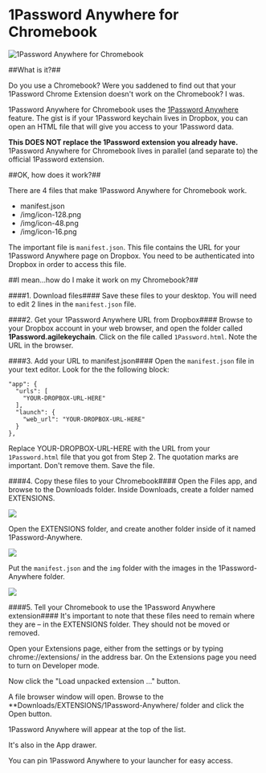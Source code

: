 1Password Anywhere for Chromebook
=============

<img src="http://asianmack.com/github/01-1Password.png" alt="1Password Anywhere for Chromebook" />

##What is it?##

Do you use a Chromebook? Were you saddened to find out that your 1Password Chrome Extension doesn't work on the Chromebook? I was.

1Password Anywhere for Chromebook uses the [1Password Anywhere](http://help.agilebits.com/1Password3/1passwordanywhere.html) feature. The gist is if your 1Password keychain lives in Dropbox, you can open an HTML file that will give you access to your 1Password data.

**This DOES NOT replace the 1Password extension you already have.** 1Password Anywhere for Chromebook lives in parallel (and separate to) the official 1Password extension.


##OK, how does it work?##

There are 4 files that make 1Password Anywhere for Chromebook work.

* manifest.json
* /img/icon-128.png
* /img/icon-48.png
* /img/icon-16.png

The important file is ```manifest.json```. This file contains the URL for your 1Password Anywhere page on Dropbox. You need to be authenticated into Dropbox in order to access this file.

##I mean...how do I make it work on my Chromebook?##

####1. Download files####
Save these files to your desktop. You will need to edit 2 lines in the ```manifest.json``` file.

####2. Get your 1Password Anywhere URL from Dropbox####
Browse to your Dropbox account in your web browser, and open the folder called **1Password.agilekeychain**. Click on the file called ```1Password.html```. Note the URL in the browser.

####3. Add your URL to manifest.json####
Open the ```manifest.json``` file in your text editor. Look for the the following block:

```
"app": {
  "urls": [
    "YOUR-DROPBOX-URL-HERE"
  ],
  "launch": {
    "web_url": "YOUR-DROPBOX-URL-HERE"
  }
},
```

Replace YOUR-DROPBOX-URL-HERE with the URL from your ```1Password.html``` file that you got from Step 2. The quotation marks are important. Don't remove them. Save the file.

####4. Copy these files to your Chromebook####
Open the Files app, and browse to the Downloads folder. Inside Downloads, create a folder named EXTENSIONS.

<img src="http://asianmack.com/github/02-1Password.jpg" />

Open the EXTENSIONS folder, and create another folder inside of it named 1Password-Anywhere.

<img src="http://asianmack.com/github/03-1Password.jpg" />

Put the ```manifest.json``` and the ```img``` folder with the images in the 1Password-Anywhere folder.

<img src="http://asianmack.com/github/04-1Password.jpg" />

####5. Tell your Chromebook to use the 1Password Anywhere extension####
It's important to note that these files need to remain where they are – in the EXTENSIONS folder. They should not be moved or removed.

Open your Extensions page, either from the settings or by typing chrome://extensions/ in the address bar. On the Extensions page you need to turn on Developer mode.

Now click the "Load unpacked extension ..." button.

A file browser window will open. Browse to the **Downloads/EXTENSIONS/1Password-Anywhere/ folder and click the Open button.

1Password Anywhere will appear at the top of the list.

It's also in the App drawer.

You can pin 1Password Anywhere to your launcher for easy access.
